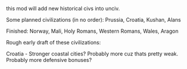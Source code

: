 this mod will add new historical civs into unciv.

Some planned civilizations (in no order): Prussia, Croatia, Kushan, Alans

Finished: Norway, Mali, Holy Romans, Western Romans, Wales, Aragon



Rough early draft of these civilizations:

Croatia - Stronger coastal cities? Probably more cuz thats pretty weak. Probably more defensive bonuses?
